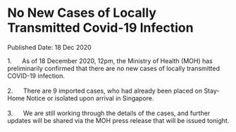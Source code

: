 <html>
    <meta http-equiv="Content-Type" content="text/html; charset=utf-8"/>
    <meta charset="utf-8"/>
    <title>No New Cases of Locally Transmitted Covid-19 Infection</title>
    <body><h1>No New Cases of Locally Transmitted Covid-19 Infection</h1>
    <p>Published Date: 18 Dec 2020</p> 1.&nbsp; &nbsp; &nbsp; As of 18 December 2020, 12pm, the Ministry of Health (MOH) has preliminarily confirmed that there are no new cases of locally transmitted COVID-19 infection.<br><br>2.&nbsp;&nbsp;&nbsp;&nbsp;&nbsp; There are 9 imported cases, who had already been placed on Stay-Home Notice or isolated upon arrival in Singapore.<br><br>3.&nbsp;&nbsp;&nbsp;&nbsp;&nbsp; We are still working through the details of the cases, and further updates will be shared via the MOH press release that will be issued tonight.</body>
</html>